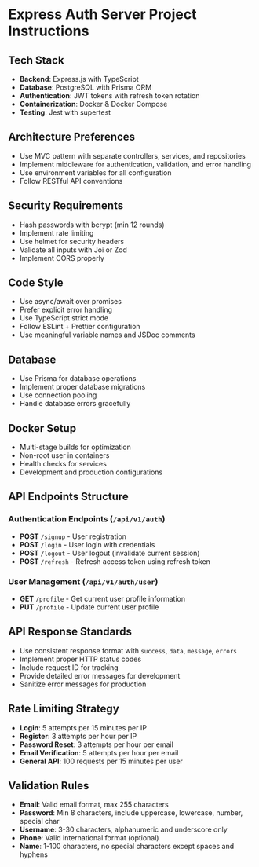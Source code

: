 # Express Auth Server Project Instructions

## Tech Stack

-   **Backend**: Express.js with TypeScript
-   **Database**: PostgreSQL with Prisma ORM
-   **Authentication**: JWT tokens with refresh token rotation
-   **Containerization**: Docker & Docker Compose
-   **Testing**: Jest with supertest

## Architecture Preferences

-   Use MVC pattern with separate controllers, services, and repositories
-   Implement middleware for authentication, validation, and error handling
-   Use environment variables for all configuration
-   Follow RESTful API conventions

## Security Requirements

-   Hash passwords with bcrypt (min 12 rounds)
-   Implement rate limiting
-   Use helmet for security headers
-   Validate all inputs with Joi or Zod
-   Implement CORS properly

## Code Style

-   Use async/await over promises
-   Prefer explicit error handling
-   Use TypeScript strict mode
-   Follow ESLint + Prettier configuration
-   Use meaningful variable names and JSDoc comments

## Database

-   Use Prisma for database operations
-   Implement proper database migrations
-   Use connection pooling
-   Handle database errors gracefully

## Docker Setup

-   Multi-stage builds for optimization
-   Non-root user in containers
-   Health checks for services
-   Development and production configurations

## API Endpoints Structure

### Authentication Endpoints (`/api/v1/auth`)

-   **POST** `/signup` - User registration
-   **POST** `/login` - User login with credentials
-   **POST** `/logout` - User logout (invalidate current session)
-   **POST** `/refresh` - Refresh access token using refresh token

### User Management (`/api/v1/auth/user`)

-   **GET** `/profile` - Get current user profile information
-   **PUT** `/profile` - Update current user profile

## API Response Standards

-   Use consistent response format with `success`, `data`, `message`, `errors`
-   Implement proper HTTP status codes
-   Include request ID for tracking
-   Provide detailed error messages for development
-   Sanitize error messages for production

## Rate Limiting Strategy

-   **Login**: 5 attempts per 15 minutes per IP
-   **Register**: 3 attempts per hour per IP
-   **Password Reset**: 3 attempts per hour per email
-   **Email Verification**: 5 attempts per hour per email
-   **General API**: 100 requests per 15 minutes per user

## Validation Rules

-   **Email**: Valid email format, max 255 characters
-   **Password**: Min 8 characters, include uppercase, lowercase, number, special char
-   **Username**: 3-30 characters, alphanumeric and underscore only
-   **Phone**: Valid international format (optional)
-   **Name**: 1-100 characters, no special characters except spaces and hyphens
